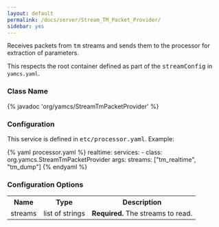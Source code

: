 ```yaml
---
layout: default
permalink: /docs/server/Stream_TM_Packet_Provider/
sidebar: yes
---
```


Receives packets from <tt>tm</tt> streams and sends them to the processor for extraction of parameters.

This respects the root container defined as part of the <tt>streamConfig</tt> in `yamcs.yaml`.

### Class Name
{% javadoc 'org/yamcs/StreamTmPacketProvider' %}

### Configuration

This service is defined in <tt>etc/processor.yaml</tt>. Example:

{% yaml processor.yaml %}
realtime:
  services:
    - class: org.yamcs.StreamTmPacketProvider
      args:
        streams: ["tm_realtime", "tm_dump"]
{% endyaml %}

### Configuration Options

<table class="inline">
  <tr>
    <th>Name</th>
    <th>Type</th>
    <th>Description</th>
  </tr>
  <tr>
    <td class="code">streams</td>
    <td class="code">list of strings</td>
    <td><strong>Required.</strong> The streams to read.</td>
  </tr>
</table>
